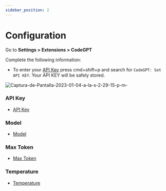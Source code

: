 ```yaml
---
sidebar_position: 2
---
```


# Configuration

Go to **Settings > Extensions > CodeGPT**

Complete the following information:

- To enter your [API Key](/docs/tutorial-basics/installation#get-yout-api-key) press cmd+shift+p and search for `CodeGPT: Set API KEY`. Your API KEY will be safely stored. 

![Captura-de-Pantalla-2023-01-04-a-la-s-2-29-15-p-m-](https://user-images.githubusercontent.com/6216945/210634562-1dd5f8cd-4625-42fc-92f4-7e1b5f132c49.png)

### API Key
- [API Key](/docs/tutorial-basics/installation#get-yout-api-key)

### Model
- [Model](https://medium.com/@dan.avila7/modelos-de-gpt-3-y-codex-11a64948d87)

### Max Token
- [Max Token](https://medium.com/@dan.avila7/concepto-de-tokens-en-openai-f5d4196076f6)

### Temperature
- [Temperature](https://medium.com/@dan.avila7/c%C3%B3mo-manejar-los-par%C3%A1metros-temperature-y-top-p-en-openai-b45892b250be)